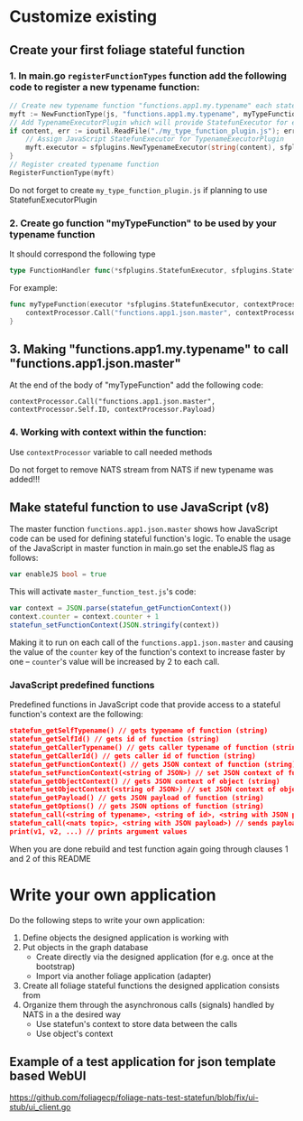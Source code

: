 # Customize existing
## Create your first foliage stateful function
### 1. In main.go `registerFunctionTypes` function add the following code to register a new typename function:
```go
// Create new typename function "functions.app1.my.typename" each stateful instance of which uses go function "myTypeFunction"
myft := NewFunctionType(js, "functions.app1.my.typename", myTypeFunction, true)
// Add TypenameExecutorPlugin which will provide StatefunExecutor for each stateful instance for this typename function (skip this if TypenameExecutorPlugin is not needed)
if content, err := ioutil.ReadFile("./my_type_function_plugin.js"); err == nil {
    // Assign JavaScript StatefunExecutor for TypenameExecutorPlugin
    myft.executor = sfplugins.NewTypenameExecutor(string(content), sfplugins.StatefunExecutorPluginJSContructor)
}
// Register created typename function
RegisterFunctionType(myft)
```
Do not forget to create `my_type_function_plugin.js` if planning to use StatefunExecutorPlugin

### 2. Create go function "myTypeFunction" to be used by your typename function
It should correspond the following type
```go
type FunctionHandler func(*sfplugins.StatefunExecutor, sfplugins.StatefunContextProcessor)
```
For example:
```go
func myTypeFunction(executor *sfplugins.StatefunExecutor, contextProcessor sfplugins.StatefunContextProcessor) {
    contextProcessor.Call("functions.app1.json.master", contextProcessor.Self.ID, contextProcessor.Payload)
}
```

## 3. Making "functions.app1.my.typename" to call "functions.app1.json.master"
At the end of the body of "myTypeFunction" add the following code:
```
contextProcessor.Call("functions.app1.json.master", contextProcessor.Self.ID, contextProcessor.Payload)
```

### 4. Working with context within the function:
Use `contextProcessor` variable to call needed methods

Do not forget to remove NATS stream from NATS if new typename was added!!!

## Make stateful function to use JavaScript (v8)
The master function `functions.app1.json.master` shows how JavaScript code can be used for defining stateful function's logic. To enable the usage of the JavaScript in master function in main.go set the enableJS flag as follows:
```go
var enableJS bool = true
```
This will activate `master_function_test.js`'s code:
```js
var context = JSON.parse(statefun_getFunctionContext())
context.counter = context.counter + 1
statefun_setFunctionContext(JSON.stringify(context))
```
Making it to run on each call of the `functions.app1.json.master` and causing the value of the `counter` key of the function's context to increase faster by one – `counter`'s value will be increased by 2 to each call.

### JavaScript predefined functions
Predefined functions in JavaScript code that provide access to a stateful function's context are the following:

```json
statefun_getSelfTypename() // gets typename of function (string)
statefun_getSelfId() // gets id of function (string)
statefun_getCallerTypename() // gets caller typename of function (string)
statefun_getCallerId() // gets caller id of function (string)
statefun_getFunctionContext() // gets JSON context of function (string)
statefun_setFunctionContext(<string of JSON>) // set JSON context of function (string)
statefun_getObjectContext() // gets JSON context of object (string)
statefun_setObjectContext(<string of JSON>) // set JSON context of object (string)
statefun_getPayload() // gets JSON payload of function (string)
statefun_getOptions() // gets JSON options of function (string)
statefun_call(<string of typename>, <string of id>, <string with JSON payload>, <string with JSON options>) // calls stateful function by typename and id
statefun_call(<nats topic>, <string with JSON payload>) // sends payload data to an egress
print(v1, v2, ...) // prints argument values
```

When you are done rebuild and test function again going through clauses 1 and 2 of this README

# Write your own application
Do the following steps to write your own application:
1. Define objects the designed application is working with  
2. Put objects in the graph database
    - Create directly via the designed application (for e.g. once at the bootstrap)
    - Import via another foliage application (adapter)
3. Create all foliage stateful functions the designed application consists from
4. Organize them through the asynchronous calls (signals) handled by NATS in a the desired way
    - Use statefun's context to store data between the calls
    - Use object's context

## Example of a test application for json template based WebUI
https://github.com/foliagecp/foliage-nats-test-statefun/blob/fix/ui-stub/ui_client.go


